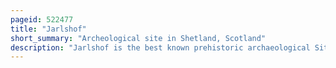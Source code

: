 ```yaml
---
pageid: 522477
title: "Jarlshof"
short_summary: "Archeological site in Shetland, Scotland"
description: "Jarlshof is the best known prehistoric archaeological Site in Shetland Scotland. It lies in Sumburgh, Mainland, Shetland and has been described as 'one of the most remarkable archaeological Sites ever excavated in the british Isles'. It contains remains dating back from 2500 Bc up until the 17th Century Ad."
---
```


